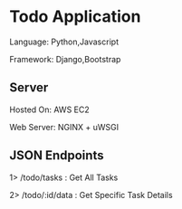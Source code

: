 Todo Application
================

Language: Python,Javascript

Framework: Django,Bootstrap


Server
------

Hosted On: AWS EC2

Web Server: NGINX + uWSGI

JSON Endpoints
--------------

1> /todo/tasks : Get All Tasks

2> /todo/:id/data : Get Specific Task Details



